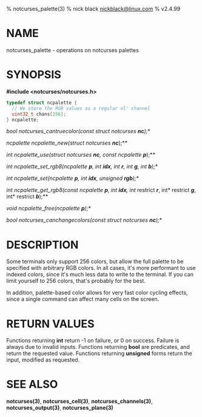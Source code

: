 % notcurses_palette(3)
% nick black <nickblack@linux.com>
% v2.4.99

# NAME

notcurses_palette - operations on notcurses palettes

# SYNOPSIS

**#include <notcurses/notcurses.h>**

```c
typedef struct ncpalette {
  // We store the RGB values as a regular ol' channel
  uint32_t chans[256];
} ncpalette;
```

**bool notcurses_cantruecolor(const struct notcurses* ***nc***);**

**ncpalette* ncpalette_new(struct notcurses* ***nc***);**

**int ncpalette_use(struct notcurses* ***nc***, const ncpalette* ***p***);**

**int ncpalette_set_rgb8(ncpalette* ***p***, int ***idx***, int ***r***, int ***g***, int ***b***);**

**int ncpalette_set(ncpalette* ***p***, int ***idx***, unsigned ***rgb***);**

**int ncpalette_get_rgb8(const ncpalette* ***p***, int ***idx***, int* restrict ***r***, int* restrict ***g***, int* restrict ***b***);**

**void ncpalette_free(ncpalette* ***p***);**

**bool notcurses_canchangecolors(const struct notcurses* ***nc***);**

# DESCRIPTION

Some terminals only support 256 colors, but allow the full palette to be
specified with arbitrary RGB colors. In all cases, it's more performant to use
indexed colors, since it's much less data to write to the terminal. If you can
limit yourself to 256 colors, that's probably for the best.

In addition, palette-based color allows for very fast color cycling effects,
since a single command can affect many cells on the screen.

# RETURN VALUES

Functions returning **int** return -1 on failure, or 0 on success. Failure is
always due to invalid inputs. Functions returning **bool** are predicates, and
return the requested value. Functions returning **unsigned** forms return the
input, modified as requested.

# SEE ALSO

**notcurses(3)**,
**notcurses_cell(3)**,
**notcurses_channels(3)**,
**notcurses_output(3)**,
**notcurses_plane(3)**
